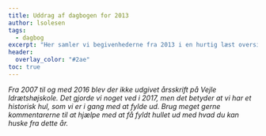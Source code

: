 ```yaml
---
title: Uddrag af dagbogen for 2013
author: lsolesen
tags:
  - dagbog
excerpt: "Her samler vi begivenhederne fra 2013 i en hurtig læst oversigt."
header:
  overlay_color: "#2ae"
toc: true
---
```


_Fra 2007 til og med 2016 blev der ikke udgivet årsskrift på Vejle Idrætshøjskole. Det gjorde vi noget ved i 2017, men det betyder at vi har et historisk hul, som vi er i gang med at fylde ud. Brug meget gerne kommentarerne til at hjælpe med at få fyldt hullet ud med hvad du kan huske fra dette år._
